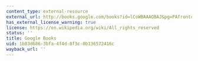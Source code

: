 ```yaml
---
content_type: external-resource
external_url: http://books.google.com/books?id=lCoWBAAAQBAJ&pg=PAfrontcover
has_external_license_warning: true
license: https://en.wikipedia.org/wiki/All_rights_reserved
status: ''
title: Google Books
uid: 1b83d686-3bfa-4f4d-8f3c-0b136572416c
wayback_url: ''
---
```


